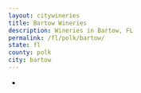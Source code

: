 ```yaml
---
layout: citywineries
title: Bartow Wineries
description: Wineries in Bartow, FL
permalink: /fl/polk/bartow/
state: fl
county: polk
city: bartow
---
```

-
